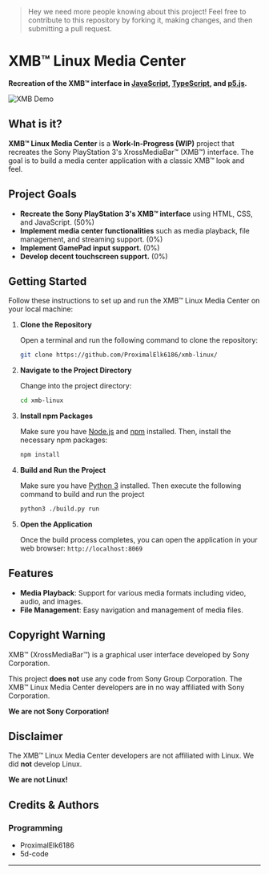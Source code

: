 > Hey we need more people knowing about this project! Feel free to contribute to this repository by forking it, making changes, and then submitting a pull request.

# XMB™ Linux Media Center

**Recreation of the XMB™ interface in [JavaScript](https://en.wikipedia.org/wiki/JavaScript), [TypeScript](https://en.wikipedia.org/wiki/TypeScript), and [p5.js](https://p5js.org/).**

![XMB Demo](https://github.com/ProximalElk6186/xmb-linux/blob/main/demo.gif?raw=true)

## What is it?

**XMB™ Linux Media Center** is a **Work-In-Progress (WIP)** project that recreates the Sony PlayStation 3's XrossMediaBar™ (XMB™) interface. The goal is to build a media center application with a classic XMB™ look and feel.

## Project Goals

- **Recreate the Sony PlayStation 3's XMB™ interface** using HTML, CSS, and JavaScript. (50%)
- **Implement media center functionalities** such as media playback, file management, and streaming support. (0%)
- **Implement GamePad input support.** (0%)
- **Develop decent touchscreen support.** (0%)

## Getting Started

Follow these instructions to set up and run the XMB™ Linux Media Center on your local machine:

1. **Clone the Repository**

   Open a terminal and run the following command to clone the repository:

   ```bash
   git clone https://github.com/ProximalElk6186/xmb-linux/
   ```

2. **Navigate to the Project Directory**

   Change into the project directory:

   ```bash
   cd xmb-linux
   ```

3. **Install npm Packages**

   Make sure you have [Node.js](https://nodejs.org/) and [npm](https://www.npmjs.com/) installed. Then, install the necessary npm packages:

   ```bash
   npm install
   ```

4. **Build and Run the Project**

   Make sure you have [Python 3](https://www.python.org/) installed. Then execute the following command to build and run the project

   ```bash
   python3 ./build.py run
   ```

5. **Open the Application**

   Once the build process completes, you can open the application in your web browser: `http://localhost:8069`

## Features

- **Media Playback**: Support for various media formats including video, audio, and images.
- **File Management**: Easy navigation and management of media files.

## Copyright Warning

XMB™ (XrossMediaBar™) is a graphical user interface developed by Sony Corporation. 

This project **does not** use any code from Sony Group Corporation. The XMB™ Linux Media Center developers are in no way affiliated with Sony Corporation. 

**We are not Sony Corporation!**

## Disclaimer

The XMB™ Linux Media Center developers are not affiliated with Linux. We did **not** develop Linux.

**We are not Linux!**

## Credits & Authors

### Programming
- ProximalElk6186
- 5d-code

---

